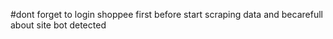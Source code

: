 #dont forget to login shoppee first before start scraping data and becarefull about site bot detected
